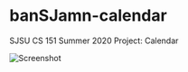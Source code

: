 # banSJamn-calendar
SJSU CS 151 Summer 2020 Project: Calendar

![Screenshot](https://i.imgur.com/EVGwmud.png)
